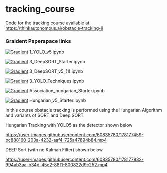 # tracking_course
Code for the tracking course available at https://thinkautonomous.ai/obstacle-tracking-ii 

### Graident Paperspace links

[![Gradient](https://assets.paperspace.io/img/gradient-badge.svg)](https://console.paperspace.com/github/blueeagle100/tracking_course/blob/master/1_YOLO_v5.ipynb) 1_YOLO_v5.ipynb                     

[![Gradient](https://assets.paperspace.io/img/gradient-badge.svg)](https://console.paperspace.com/github/blueeagle100/tracking_course/blob/master/3_DeepSORT_Starter.ipynb) 3_DeepSORT_Starter.ipynb            

[![Gradient](https://assets.paperspace.io/img/gradient-badge.svg)](https://console.paperspace.com/github/blueeagle100/tracking_course/blob/master/3_DeepSORT_v5_(1).ipynb) 3_DeepSORT_v5_(1).ipynb             

[![Gradient](https://assets.paperspace.io/img/gradient-badge.svg)](https://console.paperspace.com/github/blueeagle100/tracking_course/blob/master/3_YOLO_Techniques.ipynb) 3_YOLO_Techniques.ipynb             

[![Gradient](https://assets.paperspace.io/img/gradient-badge.svg)](https://console.paperspace.com/github/blueeagle100/tracking_course/blob/master/Association_hungarian_Starter.ipynb) Association_hungarian_Starter.ipynb 

[![Gradient](https://assets.paperspace.io/img/gradient-badge.svg)](https://console.paperspace.com/github/blueeagle100/tracking_course/blob/master/Hungarian_v5_Starter.ipynb) Hungarian_v5_Starter.ipynb          


In this course obstacle tracking is performed using the Hungarian Algorithm and variants of SORT and Deep SORT. 



Hungarian Tracking with YOLO5 as the detector shown below


https://user-images.githubusercontent.com/60835780/178177459-bc888160-203a-4232-aaf4-725a47894b84.mp4







DEEP Sort (with no Kalman Filter) shown below


https://user-images.githubusercontent.com/60835780/178177832-994ab3aa-b34d-45e2-88f1-800822d9c252.mp4








